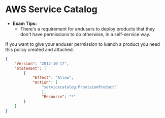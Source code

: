 # AWS Service Catalog

* **Exam Tips:**
  * There's a requirement for endusers to deploy products that they don't have permissions to do otherwise, in a self-service way.

If you want to give your enduser permission to luanch a product you need this policy created and attached.

```JSON
{
    "Version": "2012-10-17",
    "Statement": [
        {
            "Effect": "Allow",
            "Action": [
                "servicecatalog:ProvisionProduct"
                ],
                "Resource": "*"
        }
    ]
}
```
